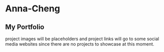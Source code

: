 # Anna-Cheng

## My Portfolio
project images will be placeholders and project links will go to some social media websites since there are no projects to showcase at this moment.


